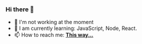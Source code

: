 ### Hi there 👋


- 🔭 I'm not working at the moment
- 🌱 I am currently learning: JavaScript, Node, React.
- 📫 How to reach me: [**This way...**](https://linkkle.com/lailson)
